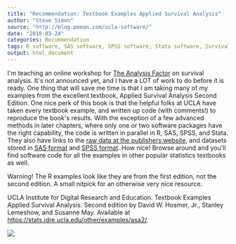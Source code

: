 ```yaml
---
title: "Recommendation: Textbook Examples Applied Survival Analysis"
author: "Steve Simon"
source: "http://blog.pmean.com/ucla-software/"
date: "2018-03-24"
categories: Recommendation
tags: R software, SAS software, SPSS software, Stata software, Survival analysis, Teaching resources
output: html_document
---
```


I'm teaching an online workshop for [The Analysis
Factor](https://www.theanalysisfactor.com/) on survival analysis. It's
not announced yet, and I have a LOT of work to do before it is ready.
One thing that will save me time is that I am taking many of my examples
from the excellent textbook, Applied Survival Analysis Second Edition.
One nice perk of this book is that the helpful folks at UCLA have taken
every textbook example, and written up code (with comments!) to
reproduce the book's results. With the exception of a few advanced
methods in later chapters, where only one or two software packages have
the right capability, the code is written in parallel in R, SAS, SPSS,
and Stata. They also have links to the [raw data at the publishers
website](ftp://ftp.wiley.com/public/sci_tech_med/survival/), and
datasets stored in [SAS
format](https://stats.idre.ucla.edu/wp-content/uploads/2016/02/asa2_sas.zip)
and [SPSS
format](https://stats.idre.ucla.edu/wp-content/uploads/2016/02/asa2_spss.zip).
How nice! Browse around and you'll find software code for all the
examples in other popular statistics textbooks as well.

Warning! The R examples look like they are from the first edition, not
the second edition. A small nitpick for an otherwise very nice
resource.

<!---More--->

UCLA Institute for Digital Research and Education. Textbook Examples
Applied Survival Analysis. Second edition by David W. Hosmer, Jr.,
Stanley Lemeshow, and Susanne May. Available at
<https://stats.idre.ucla.edu/other/examples/asa2/>.

![](http://www.pmean.com/images/images/18/ucla-software01.png)




